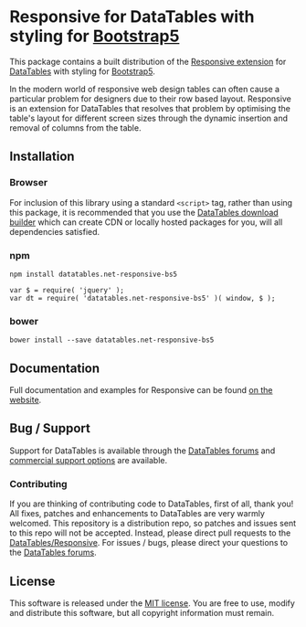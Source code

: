 # Responsive for DataTables with styling for [Bootstrap5](https://getbootstrap.com/)

This package contains a built distribution of the [Responsive extension](https://datatables.net/extensions/Responsive) for [DataTables](https://datatables.net/) with styling for [Bootstrap5](https://getbootstrap.com/).

In the modern world of responsive web design tables can often cause a particular problem for designers due to their row based layout. Responsive is an extension for DataTables that resolves that problem by optimising the table's layout for different screen sizes through the dynamic insertion and removal of columns from the table.


## Installation

### Browser

For inclusion of this library using a standard `<script>` tag, rather than using this package, it is recommended that you use the [DataTables download builder](//datatables.net/download) which can create CDN or locally hosted packages for you, will all dependencies satisfied.

### npm

```
npm install datatables.net-responsive-bs5
```

```
var $ = require( 'jquery' );
var dt = require( 'datatables.net-responsive-bs5' )( window, $ );
```

### bower

```
bower install --save datatables.net-responsive-bs5
```



## Documentation

Full documentation and examples for Responsive can be found [on the website](https://datatables.net/extensions/responsive).


## Bug / Support

Support for DataTables is available through the [DataTables forums](//datatables.net/forums) and [commercial support options](//datatables.net/support) are available.


### Contributing

If you are thinking of contributing code to DataTables, first of all, thank you! All fixes, patches and enhancements to DataTables are very warmly welcomed. This repository is a distribution repo, so patches and issues sent to this repo will not be accepted. Instead, please direct pull requests to the [DataTables/Responsive](http://github.com/DataTables/Responsive). For issues / bugs, please direct your questions to the [DataTables forums](//datatables.net/forums).


## License

This software is released under the [MIT license](//datatables.net/license). You are free to use, modify and distribute this software, but all copyright information must remain.

